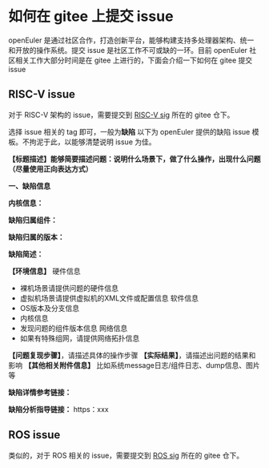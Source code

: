 # 如何在 gitee 上提交 issue

openEuler 是通过社区合作，打造创新平台，能够构建支持多处理器架构、统一和开放的操作系统。提交 issue 是社区工作不可或缺的一环。目前 openEuler 社区相关工作大部分时间是在 gitee 上进行的，下面会介绍一下如何在 gitee 提交 issue

## RISC-V issue

对于 RISC-V 架构的 issue，需要提交到 [RISC-V sig](https://gitee.com/openeuler/RISC-V) 所在的 gitee 仓下。

选择 issue 相关的 tag 即可，一般为**缺陷**
以下为 openEuler 提供的缺陷 issue 模板。不拘泥于此，以能够清楚说明 issue 为佳。

**【标题描述】能够简要描述问题：说明什么场景下，做了什么操作，出现什么问题（尽量使用正向表达方式）**

**一、缺陷信息**

**内核信息：**

**缺陷归属组件：**

**缺陷归属的版本：**

**缺陷简述：**

**【环境信息】**
硬件信息
- 裸机场景请提供问题的硬件信息
- 虚拟机场景请提供虚拟机的XML文件或配置信息
软件信息
- OS版本及分支信息
- 内核信息
- 发现问题的组件版本信息
网络信息
- 如果有特殊组网，请提供网络拓扑信息

**【问题复现步骤】**，请描述具体的操作步骤
**【实际结果】**，请描述出问题的结果和影响
**【其他相关附件信息】**
比如系统message日志/组件日志、dump信息、图片等

**缺陷详情参考链接：**

**缺陷分析指导链接：**
https：xxx


## ROS issue

类似的，对于 ROS 相关的 issue，需要提交到 [ROS sig](https://gitee.com/openeuler/RISC-V) 所在的 gitee 仓下。

